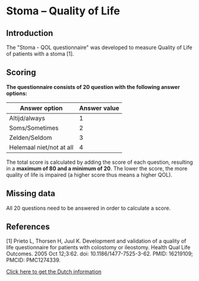 # Stoma – Quality of Life

## Introduction

The "Stoma - QOL questionnaire" was developed to measure Quality of Life of patients with a stoma [1]. 

## Scoring

**The questionnaire consists of 20 question with the following answer options:**

| Answer option           | Answer value         
|------------------------	|-------------------
| Altijd/always  	        | 1
| Soms/Sometimes       	  | 2
| Zelden/Seldom           | 3
| Helemaal niet/not at all| 4

The total score is calculated by adding the score of each question, resulting in a **maximum of 80 and a minimum of 20**. The lower the score, the more quality of life is impaired (a higher score thus means a higher QOL).

## Missing data

All 20 questions need to be answered in order to calculate a score.

## References

[1] Prieto L, Thorsen H, Juul K. Development and validation of a quality of life questionnaire for patients with colostomy or ileostomy. Health Qual Life Outcomes. 2005 Oct 12;3:62. doi: 10.1186/1477-7525-3-62. PMID: 16219109; PMCID: PMC1274339.

[Click here to get the Dutch information](https://drive.google.com/open?id=1CbO7DaK7wU0FKpH246hnjzYgZU72gG2e)
